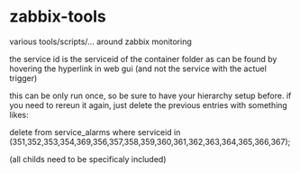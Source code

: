 # zabbix-tools
various tools/scripts/... around zabbix monitoring

the service id is the serviceid of the container folder as can be found by hovering the hyperlink in web gui (and not the service with the actuel trigger)

this can be only run once, so be sure to have your hierarchy setup before.
if you need to rereun it again, just delete the previous entries with something likes:

delete from service_alarms where serviceid in (351,352,353,354,369,356,357,358,359,360,361,362,363,364,365,366,367);

(all childs need to be specificaly included)
